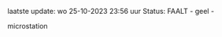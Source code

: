 laatste update: 
wo 25-10-2023 23:56   uur 
Status: FAALT - geel - 
<div class="service Y">microstation</div>